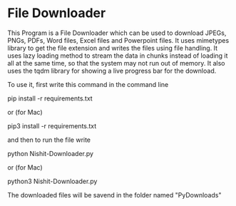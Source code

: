 <h1>File Downloader</h1>

This Program is a File Downloader which can be used to download JPEGs, PNGs, PDFs, Word files, Excel files and Powerpoint files.
It uses mimetypes library to get the file extension and writes the files using file handling. It uses lazy loading method to stream the data in chunks instead of loading it all at the same time, so that the system may not run out of memory. It also uses the tqdm library for showing a live progress bar for the download.

To use it, first write this command in the command line

pip install -r requirements.txt

or (for Mac)

pip3 install -r requirements.txt

and then to run the file write
 
python Nishit-Downloader.py

or (for Mac)

python3 Nishit-Downloader.py

The downloaded files will be savend in the folder named "PyDownloads"
